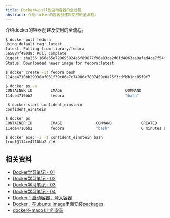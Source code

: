 ```yaml
---
title: Docker从pull到启动容器的全过程
abstract: 介绍docker的容器创建及使用的全流程。
---
```




介绍docker的容器创建及使用的全流程。

```bash
$ docker pull fedora
Using default tag: latest
latest: Pulling from library/fedora
565884f490d9: Pull complete
Digest: sha256:166e65e720695024e6f89877f96a83ca2d0fd4863ae9afad4ca7f54fc0c4aed3
Status: Downloaded newer image for fedora:latest
```

```bash
$ docker create -it fedora bash
114ce4710bb29038af061f39c06e7c74986c7807459e0a75f3cdfbb1dc85f9f7
```

```bash
$ docker ps -a
CONTAINER ID        IMAGE                            COMMAND                  CREATED             STATUS                      PORTS                                                                                                                                NAMES
114ce4710bb2        fedora                           "bash"                   4 seconds ago       Created                                                                                                                                                          confident_einstein
```

```bash
 $ docker start confident_einstein
confident_einstein
```

```bash
$ docker ps
CONTAINER ID        IMAGE               COMMAND             CREATED             STATUS              PORTS               NAMES
114ce4710bb2        fedora              "bash"              6 minutes ago       Up 5 minutes                            confident_einstein
```

```bash
$ docker exec -i -t confident_einstein bash
[root@114ce4710bb2 /]#
```

## 相关资料

- [Docker学习笔记・01](http://weinan.io/2018/01/03/docker.html)
- [Docker学习笔记・02](http://weinan.io/2018/01/04/docker.html)
- [Docker学习笔记・03](http://weinan.io/2018/01/06/docker.html)
- [Docker学习笔记・04](http://weinan.io/2018/01/12/docker.html)
- [Docker：启动容器，登入容器](http://weinan.io/2018/01/28/docker.html)
- [Docker：在ubuntu image里面安装packages](http://weinan.io/2018/01/21/docker.html)
- [docker在macos上的安装](http://weinan.io/2018/01/18/docker.html)


